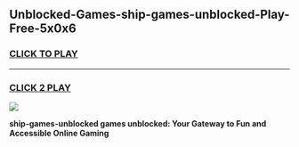 
## Unblocked-Games-ship-games-unblocked-Play-Free-5x0x6
<h3>
<a href="https://premium76.site?title=ship-games-unblocked&ref=18A">CLICK TO PLAY</a></h3>
<hr>

<h3>
<a href="https://premium76.site?title=ship-games-unblocked&ref=18A">CLICK 2 PLAY</a>
  
</h3>

<a href="https://premium76.site?title=ship-games-unblocked&ref=18A"><img src="https://clearcache.store/games.png"></a>


**ship-games-unblocked games unblocked: Your Gateway to Fun and Accessible Online Gaming**

